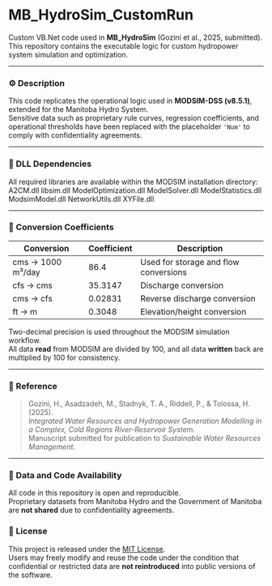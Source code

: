 # MB_HydroSim_CustomRun

Custom VB.Net code used in **MB_HydroSim** (Gozini et al., 2025, submitted).  
This repository contains the executable logic for custom hydropower system simulation and optimization.

---

### ⚙️ Description

This code replicates the operational logic used in **MODSIM-DSS (v8.5.1)**, extended for the Manitoba Hydro System.  
Sensitive data such as proprietary rule curves, regression coefficients, and operational thresholds have been replaced with the placeholder `'Num'` to comply with confidentiality agreements.

---

### 🧩 DLL Dependencies
All required libraries are available within the MODSIM installation directory:
A2CM.dll
libsim.dll
ModelOptimization.dll
ModelSolver.dll
ModelStatistics.dll
ModsimModel.dll
NetworkUtils.dll
XYFile.dll

---

### 🔢 Conversion Coefficients
| Conversion | Coefficient | Description |
|-------------|--------------|-------------|
| cms → 1000 m³/day | 86.4 | Used for storage and flow conversions |
| cfs → cms | 35.3147 | Discharge conversion |
| cms → cfs | 0.02831 | Reverse discharge conversion |
| ft → m | 0.3048 | Elevation/height conversion |

Two-decimal precision is used throughout the MODSIM simulation workflow.  
All data **read** from MODSIM are divided by 100, and all data **written** back are multiplied by 100 for consistency.

---

### 🧾 Reference
> Gozini, H., Asadzadeh, M., Stadnyk, T. A., Riddell, P., & Tolossa, H. (2025).  
> *Integrated Water Resources and Hydropower Generation Modelling in a Complex, Cold Regions River-Reservoir System.*  
> Manuscript submitted for publication to *Sustainable Water Resources Management*.

---

### 🧠 Data and Code Availability
All code in this repository is open and reproducible.  
Proprietary datasets from Manitoba Hydro and the Government of Manitoba are **not shared** due to confidentiality agreements.

### 📜 License

This project is released under the [MIT License](./LICENSE).  
Users may freely modify and reuse the code under the condition that confidential or restricted data are **not reintroduced** into public versions of the software.
